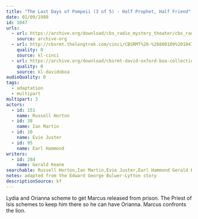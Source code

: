 ```yaml
---
title: "The Last Days of Pompeii (3 of 5) - Half Prophet, Half Friend"
date: 01/09/1980
id: 1047
urls: 
  - url: https://archive.org/download/cbs_radio_mystery_theater/cbs_radio_mystery_theater-1001-1050.zip/cbs_radio_mystery_theater-1001-1050%2Fcbsrmt_1047_the_last_days_of_pompeii_half_prophet_half_fiend.mp3
    source: archive-org
  - url: http://cbsrmt.thelongtrek.com/cinci/CBSRMT%20-%20800109%201047%20The%20Last%20Days%20of%20Pompeii,%20Part%20Three-Half%20Prophet,%20Half%20Fiend%20(rr%20800723)_cinci.mp3
    quality: 0
    source: kl-cinci
  - url: https://archive.org/download/cbsrmt-david-oxford-boa-collection/CBSRMT-800109-1047-repeated-800723-The-Last-Days-of-Pompeii,-Part-3---Half-Prophet,-Half-Fiend-(128-44)_WHCU-{BoA}.mp3
    quality: 0
    source: kl-davidoboa
audioQuality: 0
tags: 
  - adaptation
  - multipart
multipart: 3
actors:  
  - id: 151
    name: Russell Horton  
  - id: 38
    name: Ian Martin  
  - id: 10
    name: Evie Juster  
  - id: 95
    name: Earl Hammond
writers:  
  - id: 284
    name: Gerald Keane
searchable: Russell Horton,Ian Martin,Evie Juster,Earl Hammond Gerald Keane
notes: adapted from the Edward George Bulwer-Lytton story
descriptionSource: kf
---
```

Lydia and Orianna scheme to get Marcus released from prison. The Priest of Isis schemes to keep him there so he can have Orianna. Marcus confronts the lion.